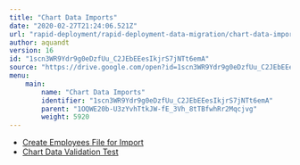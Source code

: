 ```yaml
---
title: "Chart Data Imports"
date: "2020-02-27T21:24:06.521Z"
url: "rapid-deployment/rapid-deployment-data-migration/chart-data-imports.html"
author: aquandt
version: 16
id: "1scn3WR9Ydr9g0eDzfUu_C2JEbEEesIkjrS7jNTt6emA"
source: "https://drive.google.com/open?id=1scn3WR9Ydr9g0eDzfUu_C2JEbEEesIkjrS7jNTt6emA"
menu:
    main:
        name: "Chart Data Imports"
        identifier: "1scn3WR9Ydr9g0eDzfUu_C2JEbEEesIkjrS7jNTt6emA"
        parent: "1OQWE20b-U3zYvhTtkJW-fE_3Vh_8tTBfwhRr2Mqcjvg"
        weight: 5920
---
```























* [Create Employees File for Import](../../general-functionality/system-administration/data-migration/create-employees-file-for-import.html)
* [Chart Data Validation Test](https://docs.google.com/document/d/19oAQh3I8q7d0CHwpY5HKRCj-mKP_izNF82906OleF7A)
